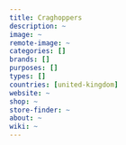 ```yaml
---
title: Craghoppers
description: ~
image: ~
remote-image: ~
categories: []
brands: []
purposes: []
types: []
countries: [united-kingdom]
website: ~
shop: ~
store-finder: ~
about: ~
wiki: ~
---
```

